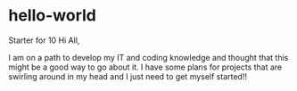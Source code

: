 # hello-world
Starter  for 10
Hi All, 

I am on a path to develop my IT and coding knowledge and thought that this might be a good way to go about it. I have some plans for projects that are swirling around in my head and I just need to get myself started!! 
